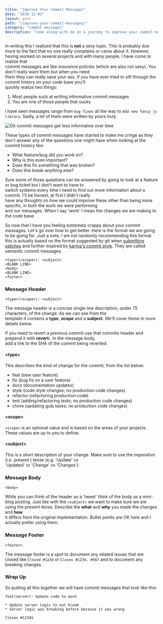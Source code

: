 ```yaml
---
title: "Improve Your Commit Messages"
date: "2016-12-02"
layout: post
path: "/improve-your-commit-messages/"
category: "commit messages"
description: "Come along with me on a journey to improve your commit messages. You and your co-workers will thank you."
---
```

 
In writing this I realized that this is **not** a sexy topic. This is probably due more to the fact that no one really 
complains or cares about it. However, having worked on several projects and with many people, I have come to realize that  
commit messages are like insurance policies (which are also not sexy). You don't really want them but when you need  
them they can really save your ass. If you have ever tried to sift through the commit history on your code base you'll  
quickly realize two things: 
 
1. Most people suck at writing informative commit messages 
2. You are one of those people that sucks 
 
I have seen messages range from `bug fixes` all the way to `Add new fancy js library`. Sadly, a lot of them were 
written by yours truly. 
 
![Git commit messages get less informative over time](http://imgs.xkcd.com/comics/git_commit.png) 
 
These types of commit messages have started to make me cringe as they don't answer any of the questions one might 
have when looking at the commit history like: 
 
* What feature/bug did you work on? 
* Why is this even important? 
* Does this fix something that was broken? 
* Does this break anything else? 
 
Sure some of those questions can be answered by going to look at a feature or bug ticket but I don't want to have to  
switch systems every time I need to find out more information about a commit. I'll be honest, at first I didn't really  
have any thoughts on how we could improve these other than being more specific, in both the work we were performing  
and our messages. When I say 'work' I mean the changes we are making to the code base. 
 
So now that I have you feeling extremely crappy about your commit messages. Let's go over how to get better. Here is 
the format we are going to be going for. Just a note, I am not randomly recommending this format this is actually based 
on the format suggested by git when [submitting patches][1] and further inspired by [karma's commit style][2]. They are 
called semantic commit messages. 
 
[1]: http://git.kernel.org/cgit/git/git.git/tree/Documentation/SubmittingPatches?id=HEAD 
[2]: http://karma-runner.github.io/1.0/dev/git-commit-msg.html 

```AsciiDoc
<type>(<scope>): <subject>
<BLANK LINE>
<body>
<BLANK LINE>
<footer>
```
 
### Message Header 
 
`<type>(<scope>): <subject>` 
 
The message header is a concise single line description, under 75 characters, of the change. As we can see from the  
template it contains a **type**, **scope** and a **subject**. We'll cover these in more details below. 
 
If you need to revert a previous commit use that commits header and prepend it with **revert:**. In the message body,  
add a link to the SHA of the commit being reverted. 
 
#### &lt;type&gt; 
 
This describes the kind of change for the commit, from the list below: 
 
* feat (new user feature) 
* fix (bug fix on a user feature) 
* docs (documentation updates) 
* style (code style changes; no production code changes) 
* refactor (refactoring production code)  
* test (adding/refactoring tests; no production code changes) 
* chore (updating gulp tasks; no production code changes) 
 
#### &lt;scope&gt; 
 
`<scope>` is an optional value and is based on the areas of your projects. These values are up to you to define. 
 
#### &lt;subject&gt; 
 
This is a short description of your change. Make sure to use the imperative (i.e. present ) tense (e.g. 'Update' vs  
'Updated' or 'Change' vs 'Changes'). 
 
### Message Body 
 
`<body>` 
 
While you can think of the header as a 'tweet' think of the body as a mini-blog posting. Just like with the `<subject>` 
we want to make sure we are using the present tense. Describe the **what** and **why** you made the changes and **how**  
it differs from the original implementation. Bullet points are OK here and I actually prefer using them. 
 
### Message Footer 
 
`<footer>` 
 
The message footer is a spot to document any related issues that are closed like `Closed #1234` or `Closes #1234, #567` 
and to document any breaking changes. 
 
### Wrap Up 
 
So putting all this together we will have commit messages that look like this: 
 
```AsciiDoc
feat(server): Update code to work

* Update server logic to not break
* Server logic was breaking before because it was wrong

Closes #12345
```
